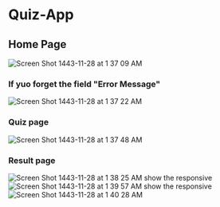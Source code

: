 # Quiz-App
## Home Page 
![Screen Shot 1443-11-28 at 1 37 09 AM](https://user-images.githubusercontent.com/69820306/175836540-e73aa0a0-8c60-4919-9401-b7e37153f69f.png)
### If yuo forget the field "Error Message"
![Screen Shot 1443-11-28 at 1 37 22 AM](https://user-images.githubusercontent.com/69820306/175836616-c5146d17-1949-4700-90a7-81ca20f6bd15.png)
### Quiz page 
![Screen Shot 1443-11-28 at 1 37 48 AM](https://user-images.githubusercontent.com/69820306/175836630-fd11e45e-55e6-46b2-8da7-1888d6187c71.png)
### Result page 
![Screen Shot 1443-11-28 at 1 38 25 AM](https://user-images.githubusercontent.com/69820306/175836651-c19c7de4-68c7-43bc-b91b-db34aa230388.png)
show the responsive
![Screen Shot 1443-11-28 at 1 39 57 AM](https://user-images.githubusercontent.com/69820306/175836708-ffd6591a-92d4-4c36-bdc3-77994e73217d.png)
show the responsive
![Screen Shot 1443-11-28 at 1 40 28 AM](https://user-images.githubusercontent.com/69820306/175836711-c1a0dfbe-1591-4100-9f5b-cd5095398e27.png)

